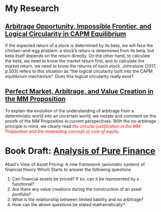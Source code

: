 # My Research

## [Arbitrage Opportunity, Impossible Frontier, and Logical Circularity in CAPM Equilibrium](CAPM.md)

If the expected return of a stock is determined by its beta, we will face the chicken-and-egg problem: a stock’s return is determined from its beta, but beta itself depends on the return directly. On the other hand, to calculate the beta, we need to know the market return first, and to calculate the market return, we need to know the returns of each stock. Johnstone (2017, p.503) refers to this situation as “the logical circularity built into the CAPM equilibrium mechanism”. Does this logical circularity really exist?


## [Perfect Market, Arbitrage, and Value Creation in the MM Proposition](MM.md)

To explain the evolution of the understanding of arbitrage from a deterministic world into an uncertain world, we restate and comment on the proofs of the MM Proposition in current perspectives. With the no-arbitrage principle in mind, we clearly read <span style="color:red">*the circular justification in the MM Proposition and the misleading concept of cost of equity*</span>. 


# Book Draft: [Analysis of Pure Finance](APF.md)

Abad's View of Asset Pricing: A new framework (axiomatic system) of financial theory
Which Starts to answer the following questions
1.	Can financial assets be priced? If so, can it be represented by a functional?
2.	Are there any value creations during the construction of an asset portfolio? 
3.	What is the relationship between limited liability and no arbitrage?
4.	How can the above questions be stated mathematically?


